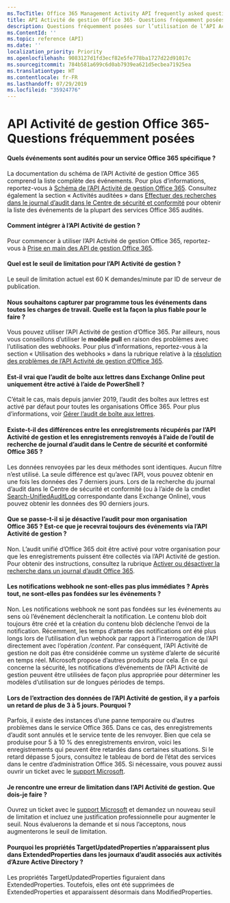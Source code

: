 ```yaml
---
ms.TocTitle: Office 365 Management Activity API frequently asked questions
title: API Activité de gestion Office 365- Questions fréquemment posées
description: Questions fréquemment posées sur l’utilisation de l’API Activité de gestion Office 365
ms.ContentId: ''
ms.topic: reference (API)
ms.date: ''
localization_priority: Priority
ms.openlocfilehash: 9083127d1fd3ecf82e5fe778ba1727d22d91017c
ms.sourcegitcommit: 784b581a699c6d0ab7939ea621d5ecbea71925ea
ms.translationtype: HT
ms.contentlocale: fr-FR
ms.lasthandoff: 07/29/2019
ms.locfileid: "35924776"
---
```

# <a name="office-365-management-activity-api-frequently-asked-questions"></a>API Activité de gestion Office 365- Questions fréquemment posées

#### <a name="what-events-are-audited-for-a-specific-office-365-service"></a>Quels événements sont audités pour un service Office 365 spécifique ?

La documentation du schéma de l’API Activité de gestion Office 365 comprend la liste complète des événements. Pour plus d’informations, reportez-vous à [Schéma de l’API Activité de gestion Office 365](office-365-management-activity-api-schema.md). Consultez également la section « Activités auditées » dans [Effectuer des recherches dans le journal d’audit dans le Centre de sécurité et conformité](https://docs.microsoft.com/fr-FR/office365/securitycompliance/search-the-audit-log-in-security-and-compliance#audited-activities) pour obtenir la liste des événements de la plupart des services Office 365 audités.

#### <a name="how-do-i-onboard-to-the-management-activity-api"></a>Comment intégrer à l’API Activité de gestion ?

Pour commencer à utiliser l’API Activité de gestion Office 365, reportez-vous à [Prise en main des API de gestion Office 365](get-started-with-office-365-management-apis.md).
 
#### <a name="what-is-the-throttling-limit-for-the--management-activity-api"></a>Quel est le seuil de limitation pour l’API Activité de gestion ?

Le seuil de limitation actuel est 60 K demandes/minute par ID de serveur de publication. 

#### <a name="we-want-to-programmatically-capture-all-events-in-all-workloads-what-is-the-most-reliable-way-to-do-this"></a>Nous souhaitons capturer par programme tous les événements dans toutes les charges de travail. Quelle est la façon la plus fiable pour le faire ?

Vous pouvez utiliser l’API Activité de gestion d’Office 365. Par ailleurs, nous vous conseillons d’utiliser le **modèle pull** en raison des problèmes avec l’utilisation des webhooks. Pour plus d’informations, reportez-vous à la section « Utilisation des webhooks » dans la rubrique relative à la [résolution des problèmes de l’API Activité de gestion d’Office 365](troubleshooting-the-office-365-management-activity-api.md#using-webhooks).

#### <a name="is-it-true-that-mailbox-auditing-in-exchange-online-can-only-be-enabled-by-using-powershell"></a>Est-il vrai que l’audit de boîte aux lettres dans Exchange Online peut uniquement être activé à l’aide de PowerShell ?

C’était le cas, mais depuis janvier 2019, l’audit des boîtes aux lettres est activé par défaut pour toutes les organisations Office 365. Pour plus d’informations, voir [Gérer l’audit de boîte aux lettres](https://docs.microsoft.com/office365/securitycompliance/enable-mailbox-auditing).

#### <a name="are-there-any-differences-in-the-records-that-are-fetched-by-the-management-activity-api-versus-the-records-that-are-returned-by-using-the-audit-log-search-tool-in-the-office-365-security--compliance-center"></a>Existe-t-il des différences entre les enregistrements récupérés par l’API Activité de gestion et les enregistrements renvoyés à l’aide de l’outil de recherche de journal d’audit dans le Centre de sécurité et conformité Office 365 ?

Les données renvoyées par les deux méthodes sont identiques. Aucun filtre n’est utilisé. La seule différence est qu’avec l’API, vous pouvez obtenir en une fois les données des 7 derniers jours. Lors de la recherche du journal d’audit dans le Centre de sécurité et conformité (ou à l’aide de la cmdlet [Search-UnifiedAuditLog](https://docs.microsoft.com/powershell/module/exchange/policy-and-compliance-audit/search-unifiedauditlog) correspondante dans Exchange Online), vous pouvez obtenir les données des 90 derniers jours. 

#### <a name="what-happens-if-i-disable-auditing-for-my-office-365-organization-will-i-still-get-events-via-the-management-activity-api"></a>Que se passe-t-il si je désactive l’audit pour mon organisation Office 365 ? Est-ce que je recevrai toujours des événements via l’API Activité de gestion ?

Non. L’audit unifié d’Office 365 doit être activé pour votre organisation pour que les enregistrements puissent être collectés via l’API Activité de gestion. Pour obtenir des instructions, consultez la rubrique [Activer ou désactiver la recherche dans un journal d’audit Office 365](https://docs.microsoft.com/office365/securitycompliance/turn-audit-log-search-on-or-off).

#### <a name="arent-webhook-notifications-more-immediate-after-all-arent-they-event-driven"></a>Les notifications webhook ne sont-elles pas plus immédiates ? Après tout, ne sont-elles pas fondées sur les événements ?

Non. Les notifications webhook ne sont pas fondées sur les événements au sens où l’événement déclencherait la notification. Le contenu blob doit toujours être créé et la création du contenu blob déclenche l’envoi de la notification. Récemment, les temps d’attente des notifications ont été plus longs lors de l’utilisation d’un webhook par rapport à l’interrogation de l’API directement avec l’opération */content*. Par conséquent, l’API Activité de gestion ne doit pas être considérée comme un système d’alerte de sécurité en temps réel. Microsoft propose d’autres produits pour cela. En ce qui concerne la sécurité, les notifications d’événements de l’API Activité de gestion peuvent être utilisées de façon plus appropriée pour déterminer les modèles d’utilisation sur de longues périodes de temps.

#### <a name="when-pulling-the-data-from-the-management-activity-api-there-is-sometimes-a-delay-of-more-than-3-to-5-days-why-is-this"></a>Lors de l’extraction des données de l’API Activité de gestion, il y a parfois un retard de plus de 3 à 5 jours. Pourquoi ?

Parfois, il existe des instances d’une panne temporaire ou d’autres problèmes dans le service Office 365. Dans ce cas, des enregistrements d’audit sont annulés et le service tente de les renvoyer. Bien que cela se produise pour 5 à 10 % des enregistrements environ, voici les enregistrements qui peuvent être retardés dans certaines situations. Si le retard dépasse 5 jours, consultez le tableau de bord de l’état des services dans le centre d’administration Office 365. Si nécessaire, vous pouvez aussi ouvrir un ticket avec le [support Microsoft](https://support.office.com/article/contact-support-for-business-products-admin-help-32a17ca7-6fa0-4870-8a8d-e25ba4ccfd4b#ID0EAADAAA=online).

#### <a name="im-encountering-a-throttling-error-in-the-management-activity-api-what-should-i-do"></a>Je rencontre une erreur de limitation dans l’API Activité de gestion. Que dois-je faire ?

Ouvrez un ticket avec le [support Microsoft](https://support.office.com/article/contact-support-for-business-products-admin-help-32a17ca7-6fa0-4870-8a8d-e25ba4ccfd4b#ID0EAADAAA=online) et demandez un nouveau seuil de limitation et incluez une justification professionnelle pour augmenter le seuil. Nous évaluerons la demande et si nous l’acceptons, nous augmenterons le seuil de limitation.

#### <a name="why-are-targetupdatedproperties-no-longer-in-extendedproperties-in-the-audit-logs-for-azure-active-directory-activities"></a>Pourquoi les propriétés TargetUpdatedProperties n’apparaissent plus dans ExtendedProperties dans les journaux d’audit associés aux activités d’Azure Active Directory ?

Les propriétés TargetUpdatedProperties figuraient dans ExtendedProperties. Toutefois, elles ont été supprimées de ExtendedProperties et apparaissent désormais dans ModifiedProperties.
